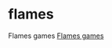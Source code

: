 # flames
Flames games
<a href="https://srinivasan000.blogspot.com/2021/01/flames-game.html?m=1" target="">Flames games</a>
